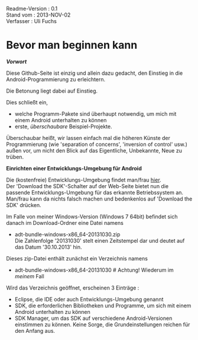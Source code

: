 Readme-Version : 0.1  
Stand vom      : 2013-NOV-02  
Verfasser      : Uli Fuchs

Bevor man beginnen kann
=======================

***Vorwort***

Diese Github-Seite ist einzig und allein dazu gedacht, den Einstieg in die Android-Programmierung zu erleichtern.

Die Betonung liegt dabei auf Einstieg.

Dies schließt ein, 
- welche Programm-Pakete sind überhaupt notwendig, um mich mit einem Android unterhalten zu können  
- erste, *überschaubare* Beispiel-Projekte.

Überschaubar heißt, wir lassen einfach mal die höheren Künste der Programmierung (wie 'separation of concerns', 'inversion of control' usw.) außen vor, um nicht 
den Blick auf das Eigentliche, Unbekannte, Neue zu trüben.

**Einrichten einer Entwicklungs-Umgebung für Android**

Die (kostenfreie) Entwicklungs-Umgebung findet man/frau [hier](http://developer.android.com/sdk/index.html).  
Der 'Download the SDK'-Schalter auf der Web-Seite bietet nun die passende Entwicklungs-Umgebung für das erkannte Betriebssystem an.  
Man/frau kann da nichts falsch machen und bedenkenlos auf 'Download the SDK' drücken.  

Im Falle von meiner Windows-Version (Windows 7 64bit) befindet sich danach im Download-Ordner eine Datei namens 
- adt-bundle-windows-x86_64-20131030.zip  
Die Zahlenfolge '20131030' stelt einen Zeitstempel dar und deutet auf das Datum '30.10.2013' hin.  

Dieses zip-Datei enthält zunächst ein Verzeichnis namens

- adt-bundle-windows-x86_64-20131030 # Achtung! Wiederum im _meinem_ Fall

Wird das Verzeichnis geöffnet, erscheinen 3 Einträge :
- Eclipse, die IDE oder auch Entwicklungs-Umgebung genannt
- SDK, die erforderlichen Bibliotheken und Programme, um sich mit einem Android unterhalten zu können
- SDK Manager, um das SDK auf verschiedene Android-Versionen einstimmen zu können. Keine Sorge, die Grundeinstellungen reichen für den Anfang aus.

<Das Ende ist noch nicht erreicht. Morgen geht es hier weiter>

